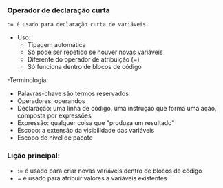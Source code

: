 ### Operador de declaração curta
	:= é usado para declaração curta de variáveis.
- Uso:
  - Tipagem automática
  - Só pode ser repetido se houver novas variáveis
  - Diferente do operador de atribuição (=)
  - Só funciona dentro de blocos de código

-Terminologia:
  - Palavras-chave são termos reservados
  - Operadores, operandos
  - Declaração: uma linha de código, uma instrução que forma uma ação, composta por expressões
  - Expressão: qualquer coisa que "produza um resultado"
  - Escopo: a extensão da visibilidade das variáveis
  - Escopo de nível de pacote

### Lição principal:
  - := é usado para criar novas variáveis dentro de blocos de código
  - = é usado para atribuir valores a variáveis existentes
